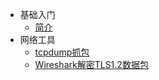 * 基础入门
    * [简介](markdown/Devops/Network/_readme.md)
* 网络工具
    * [tcpdump抓包](markdown/Devops/Network/tcpdump抓包.md)
    * [Wireshark解密TLS1.2数据包](markdown/Devops/Network/Wireshark解密TLS1.2数据包.md)
